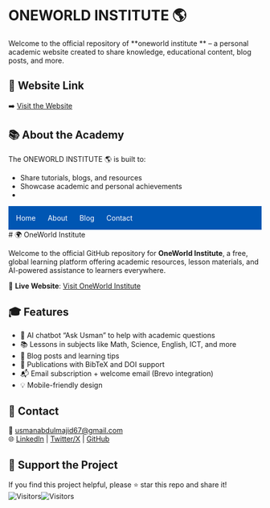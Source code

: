 #  ONEWORLD INSTITUTE 🌎

Welcome to the official repository of **oneworld institute ** – a personal academic website created to share knowledge, educational content, blog posts, and more.

## 🌟 Website Link

➡️ [Visit the Website](https://usmanabdulmajid67.github.io/Usman-abdulmajid/)

## 📚 About the Academy

The ONEWORLD INSTITUTE 🌎
 is built to:
- Share tutorials, blogs, and resources
- Showcase academic and personal achievements
-
<nav style="background-color: #0056b3; padding: 15px;">
  <a href="index.html" style="color: white; margin-right: 20px; text-decoration: none;">Home</a>
  <a href="about.html" style="color: white; margin-right: 20px; text-decoration: none;">About</a>
  <a href="blog.html" style="color: white; margin-right: 20px; text-decoration: none;">Blog</a>
  <a href="contact.html" style="color: white; text-decoration: none;">Contact</a>
</nav>
# 🌍 OneWorld Institute

Welcome to the official GitHub repository for **OneWorld Institute**, a free, global learning platform offering academic resources, lesson materials, and AI-powered assistance to learners everywhere.

🚀 **Live Website**: [Visit OneWorld Institute](https://yourusername.github.io/oneworld-institute)

## 🎓 Features

- 🧠 AI chatbot “Ask Usman” to help with academic questions
- 📚 Lessons in subjects like Math, Science, English, ICT, and more
- 📝 Blog posts and learning tips
- 📖 Publications with BibTeX and DOI support
- 📬 Email subscription + welcome email (Brevo integration)
- 💡 Mobile-friendly design

## 💌 Contact

📧 usmanabdulmajid67@gmail.com  
🌐 [LinkedIn](https://linkedin.com) | [Twitter/X](https://x.com) | [GitHub](https://github.com/yourusername)

## 🌟 Support the Project

If you find this project helpful, please ⭐ star this repo and share it!
![Visitors](https://visitor-badge.laobi.icu/badge?page_id=yourusername.oneworld-institute)![Visitors](https://visitor-badge.laobi.icu/badge?page_id=yourusername.oneworld-institute)


